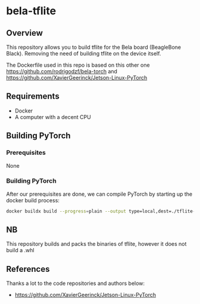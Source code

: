 # bela-tflite

## Overview

This repository allows you to build tflite for the Bela board (BeagleBone Black). Removing the need of building tflite on the device itself.

The Dockerfile used in this repo is based on this other one https://github.com/rodrigodzf/bela-torch and https://github.com/XavierGeerinck/Jetson-Linux-PyTorch

## Requirements

- Docker
- A computer with a decent CPU

## Building PyTorch

### Prerequisites

None

### Building PyTorch

After our prerequisites are done, we can compile PyTorch by starting up the docker build process:

```bash
docker buildx build --progress=plain --output type=local,dest=./tflite-install --file Dockerfile.bela .
```

## NB

This repository builds and packs the binaries of tflite, however it does not build a .whl

## References

Thanks a lot to the code repositories and authors below:

* https://github.com/XavierGeerinck/Jetson-Linux-PyTorch
